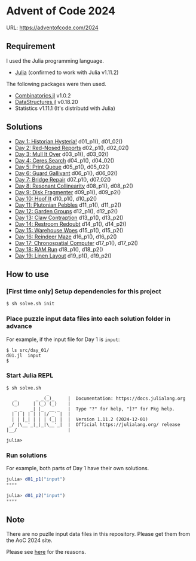# Advent of Code 2024

URL: https://adventofcode.com/2024

## Requirement

I used the Julia programming language.

* [Julia](https://julialang.org/) (confirmed to work with Julia v1.11.2)

The following packages were then used.

- [Combinatorics.jl](https://github.com/JuliaMath/Combinatorics.jl) v1.0.2
- [DataStructures.jl](https://github.com/JuliaCollections/DataStructures.jl) v0.18.20
- Statistics v1.11.1 (It's distributd with Julia)

## Solutions

* [Day 1: Historian Hysteria!](./src/day_01/d01.jl) d01_p1(), d01_02()
* [Day 2: Red-Nosed Reports](./src/day_02/d02.jl) d02_p1(), d02_02()
* [Day 3: Mull It Over](./src/day_03/d03.jl) d03_p1(), d03_02()
* [Day 4: Ceres Search](./src/day_04/d04.jl) d04_p1(), d04_02()
* [Day 5: Print Queue](./src/day_05/d05.jl) d05_p1(), d05_02()
* [Day 6: Guard Gallivant](./src/day_06/d06.jl) d06_p1(), d06_02()
* [Day 7: Bridge Repair](./src/day_07/d07.jl) d07_p1(), d07_02()
* [Day 8: Resonant Collinearity](./src/day_08/d08.jl) d08_p1(), d08_p2()
* [Day 9: Disk Fragmenter](./src/day_09/d09.jl) d09_p1(), d09_p2()
* [Day 10: Hoof It](./src/day_10/d10.jl) d10_p1(), d10_p2()
* [Day 11: Plutonian Pebbles](./src/day_11/d11.jl) d11_p1(), d11_p2()
* [Day 12: Garden Groups](./src/day_12/d12.jl) d12_p1(), d12_p2()
* [Day 13: Claw Contraption](./src/day_13/d13.jl) d13_p1(), d13_p2()
* [Day 14: Restroom Redoubt](./src/day_14/d14.jl) d14_p1(), d14_p2()
* [Day 15: Warehouse Woes](./src/day_15/d15.jl) d15_p1(), d15_p2()
* [Day 16: Reindeer Maze](./src/day_16/d16.jl) d16_p1(), d16_p2()
* [Day 17: Chronospatial Computer](./src/day_17/d17.jl) d17_p1(), d17_p2()
* [Day 18: RAM Run](./src/day_18/d18.jl) d18_p1(), d18_p2()
* [Day 19: Linen Layout](./src/day_19/d19.jl) d19_p1(), d19_p2()
<!--
* [Day 20: ](./src/day_20/)
* [Day 21: ](./src/day_21/)
* [Day 22: ](./src/day_22/)
* [Day 23: ](./src/day_23/)
* [Day 24: ](./src/day_24/)
* [Day 25: ](./src/day_25/)
-->

## How to use

### [First time only] Setup dependencies for this project

```console
$ sh solve.sh init
```

### Place puzzle input data files into each solution folder in advance

For example, if the input file for Day 1 is `input`:

```console
$ ls src/day_01/
d01.jl  input
$
```

### Start Julia REPL

```console
$ sh solve.sh
               _
   _       _ _(_)_     |  Documentation: https://docs.julialang.org
  (_)     | (_) (_)    |
   _ _   _| |_  __ _   |  Type "?" for help, "]?" for Pkg help.
  | | | | | | |/ _` |  |
  | | |_| | | | (_| |  |  Version 1.11.2 (2024-12-01)
 _/ |\__'_|_|_|\__'_|  |  Official https://julialang.org/ release
|__/                   |

julia>
```

### Run solutions

For example, both parts of Day 1 have their own solutions.

```julia
julia> d01_p1("input")
****

julia> d01_p2("input")
****
```


## Note

There are no puzlle input data files in this repository.
Please get them from the AoC 2024 site.

Please see [here](https://adventofcode.com/about#faq_copying) for the reasons.
